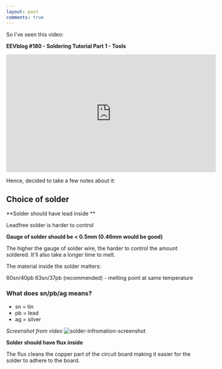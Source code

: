 ```yaml
---
layout: post
comments: true
---
```


So I've seen this video:

**EEVblog #180 - Soldering Tutorial Part 1 - Tools**

<iframe width="560" height="315" src="https://www.youtube.com/embed/J5Sb21qbpEQ" frameborder="0" allowfullscreen></iframe>

Hence, decided to take a few notes about it:


## Choice of solder

**Solder should have lead inside **

Leadfree solder is harder to control

**Gauge of solder should be < 0.5mm (0.46mm would be good)**

The higher the gauge of solder wire, the harder to control the amount soldered.
It'll also take a longer time to melt.

The material inside the solder matters:

60sn/40pb
63sn/37pb (recommended) - melting point at same temperature

### What does sn/pb/ag means?

- sn = tin
- pb = lead
- ag = silver

*Screenshot from video*
![solder-infromation-screenshot](https://cloud.githubusercontent.com/assets/682923/18696403/63cd8460-7feb-11e6-9c35-60d4d1cb850f.png)


**Solder should have flux inside**

The flux cleans the copper part of the circuit board making it easier for the solder to adhere to the board.
